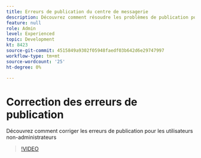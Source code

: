```yaml
---
title: Erreurs de publication du centre de messagerie
description: Découvrez comment résoudre les problèmes de publication pour les utilisateurs non-administrateurs
feature: null
role: Admin
level: Experienced
topic: Development
kt: 8423
source-git-commit: 4515849a9302f05948faedf03b642d6e29747997
workflow-type: tm+mt
source-wordcount: '25'
ht-degree: 0%

---
```



# Correction des erreurs de publication

Découvrez comment corriger les erreurs de publication pour les utilisateurs non-administrateurs
>[!VIDEO](https://video.tv.adobe.com/v/335979?quality=12)
